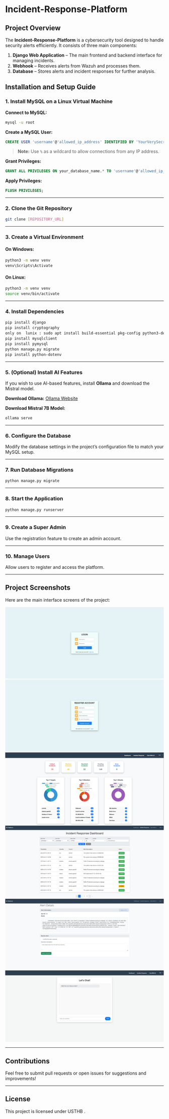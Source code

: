 # Incident-Response-Platform

## Project Overview
The **Incident-Response-Platform** is a cybersecurity tool designed to handle security alerts efficiently. It consists of three main components:

1. **Django Web Application** – The main frontend and backend interface for managing incidents.
2. **Webhook** – Receives alerts from Wazuh and processes them.
3. **Database** – Stores alerts and incident responses for further analysis.

## Installation and Setup Guide

### 1. Install MySQL on a Linux Virtual Machine

**Connect to MySQL:**
```sh
mysql -u root
```

**Create a MySQL User:**
```sql
CREATE USER 'username'@'allowed_ip_address' IDENTIFIED BY 'YourVerySecretPassword';
```
> **Note:** Use `%` as a wildcard to allow connections from any IP address.

**Grant Privileges:**
```sql
GRANT ALL PRIVILEGES ON your_database_name.* TO 'username'@'allowed_ip_address';
```

**Apply Privileges:**
```sql
FLUSH PRIVILEGES;
```

---

### 2. Clone the Git Repository
```sh
git clone [REPOSITORY_URL]
```

---

### 3. Create a Virtual Environment
#### On Windows:
```sh
python3 -m venv venv
venv\Scripts\Activate
```
#### On Linux:
```sh
python3 -m venv venv
source venv/bin/activate
```

---

### 4. Install Dependencies
```sh
pip install django
pip install cryptography
only on  lunix : sudo apt install build-essential pkg-config python3-dev default-libmysqlclient-dev
pip install mysqlclient
pip install pymysql
python manage.py migrate
pip install python-dotenv
```

---

### 5. (Optional) Install AI Features
If you wish to use AI-based features, install **Ollama** and download the Mistral model.

**Download Ollama:** [Ollama Website](https://ollama.ai)

**Download Mistral 7B Model:**
```sh
ollama serve
```

---

### 6. Configure the Database
Modify the database settings in the project’s configuration file to match your MySQL setup.

---

### 7. Run Database Migrations
```sh
python manage.py migrate
```

---

### 8. Start the Application
```sh
python manage.py runserver
```

---

### 9. Create a Super Admin
Use the registration feature to create an admin account.

---

### 10. Manage Users
Allow users to register and access the platform.

---

## Project Screenshots

Here are the main interface screens of the project:

![Login](images/cap1_login.png)
![Register](images/cap2_register.png)
![Dashboard](images/cap3_Dashboard.png)
![Incident Response](images/cap4_incident_Response.png)
![Case Management](images/cap5_case.png)
![Chatbot](images/cap6_chatbot.png)

---

## Contributions
Feel free to submit pull requests or open issues for suggestions and improvements!

---

## License
This project is licensed under USTHB .

